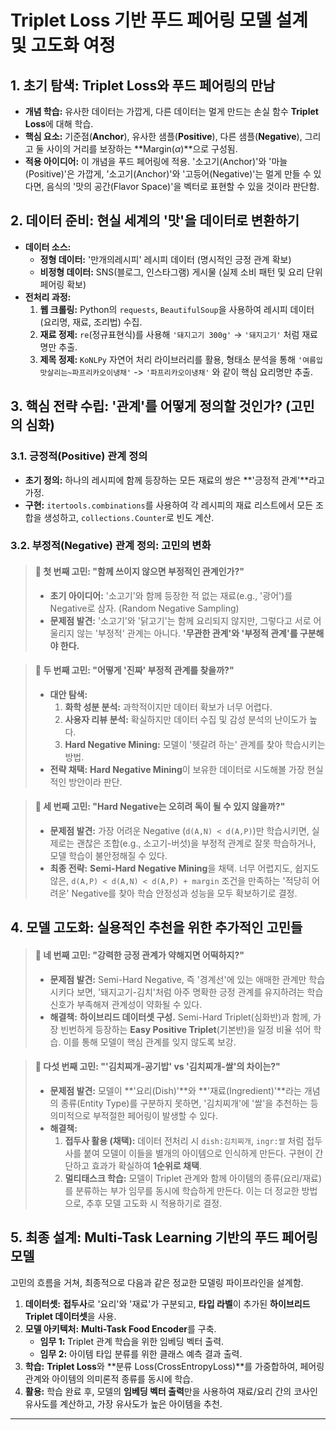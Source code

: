 # Triplet Loss 기반 푸드 페어링 모델 설계 및 고도화 여정

## 1. 초기 탐색: Triplet Loss와 푸드 페어링의 만남

- **개념 학습:** 유사한 데이터는 가깝게, 다른 데이터는 멀게 만드는 손실 함수 **Triplet Loss**에 대해 학습.
- **핵심 요소:** 기준점(**Anchor**), 유사한 샘플(**Positive**), 다른 샘플(**Negative**), 그리고 둘 사이의 거리를 보장하는 **Margin($\alpha$)**으로 구성됨.
- **적용 아이디어:** 이 개념을 푸드 페어링에 적용. '소고기(Anchor)'와 '마늘(Positive)'은 가깝게, '소고기(Anchor)'와 '고등어(Negative)'는 멀게 만들 수 있다면, 음식의 '맛의 공간(Flavor Space)'을 벡터로 표현할 수 있을 것이라 판단함.

## 2. 데이터 준비: 현실 세계의 '맛'을 데이터로 변환하기

- **데이터 소스:**
  - **정형 데이터:** '만개의레시피' 레시피 데이터 (명시적인 긍정 관계 확보)
  - **비정형 데이터:** SNS(블로그, 인스타그램) 게시물 (실제 소비 패턴 및 요리 단위 페어링 확보)
- **전처리 과정:**
  1. **웹 크롤링:** Python의 `requests`, `BeautifulSoup`을 사용하여 레시피 데이터(요리명, 재료, 조리법) 수집.
  2. **재료 정제:** `re`(정규표현식)를 사용해 `'돼지고기 300g'` -> `'돼지고기'` 처럼 재료명만 추출.
  3. **제목 정제:** `KoNLPy` 자연어 처리 라이브러리를 활용, 형태소 분석을 통해 `'여름입맛살리는~파프리카오이냉채'` -> `'파프리카오이냉채'` 와 같이 핵심 요리명만 추출.

## 3. 핵심 전략 수립: '관계'를 어떻게 정의할 것인가? (고민의 심화)

### 3.1. 긍정적(Positive) 관계 정의

- **초기 정의:** 하나의 레시피에 함께 등장하는 모든 재료의 쌍은 **'긍정적 관계'**라고 가정.
- **구현:** `itertools.combinations`를 사용하여 각 레시피의 재료 리스트에서 모든 조합을 생성하고, `collections.Counter`로 빈도 계산.

### 3.2. 부정적(Negative) 관계 정의: 고민의 변화

> #### 🤔 첫 번째 고민: "함께 쓰이지 않으면 부정적인 관계인가?"
>
> - **초기 아이디어:** '소고기'와 함께 등장한 적 없는 재료(e.g., '광어')를 Negative로 삼자. (Random Negative Sampling)
> - **문제점 발견:** '소고기'와 '닭고기'는 함께 요리되지 않지만, 그렇다고 서로 어울리지 않는 '부정적' 관계는 아니다. **'무관한 관계'와 '부정적 관계'를 구분해야 한다.**

> #### 🤔 두 번째 고민: "어떻게 '진짜' 부정적 관계를 찾을까?"
>
> - **대안 탐색:**
>   1.  **화학 성분 분석:** 과학적이지만 데이터 확보가 너무 어렵다.
>   2.  **사용자 리뷰 분석:** 확실하지만 데이터 수집 및 감성 분석의 난이도가 높다.
>   3.  **Hard Negative Mining:** 모델이 '헷갈려 하는' 관계를 찾아 학습시키는 방법.
> - **전략 채택:** **Hard Negative Mining**이 보유한 데이터로 시도해볼 가장 현실적인 방안이라 판단.

> #### 🤔 세 번째 고민: "Hard Negative는 오히려 독이 될 수 있지 않을까?"
>
> - **문제점 발견:** 가장 어려운 Negative (`d(A,N) < d(A,P)`)만 학습시키면, 실제로는 괜찮은 조합(e.g., 소고기-버섯)을 부정적 관계로 잘못 학습하거나, 모델 학습이 불안정해질 수 있다.
> - **최종 전략:** **Semi-Hard Negative Mining**을 채택. 너무 어렵지도, 쉽지도 않은, `d(A,P) < d(A,N) < d(A,P) + margin` 조건을 만족하는 '적당히 어려운' Negative를 찾아 학습 안정성과 성능을 모두 확보하기로 결정.

## 4. 모델 고도화: 실용적인 추천을 위한 추가적인 고민들

> #### 🤔 네 번째 고민: "강력한 긍정 관계가 약해지면 어떡하지?"
>
> - **문제점 발견:** Semi-Hard Negative, 즉 '경계선'에 있는 애매한 관계만 학습시키다 보면, '돼지고기-김치'처럼 아주 명확한 긍정 관계를 유지하려는 학습 신호가 부족해져 관계성이 약화될 수 있다.
> - **해결책:** **하이브리드 데이터셋 구성.** Semi-Hard Triplet(심화반)과 함께, 가장 빈번하게 등장하는 **Easy Positive Triplet**(기본반)을 일정 비율 섞어 학습. 이를 통해 모델이 핵심 관계를 잊지 않도록 보강.

> #### 🤔 다섯 번째 고민: "'김치찌개-공기밥' vs '김치찌개-쌀'의 차이는?"
>
> - **문제점 발견:** 모델이 **'요리(Dish)'**와 **'재료(Ingredient)'**라는 개념의 종류(Entity Type)를 구분하지 못하면, '김치찌개'에 '쌀'을 추천하는 등 의미적으로 부적절한 페어링이 발생할 수 있다.
> - **해결책:**
>   1.  **접두사 활용 (채택):** 데이터 전처리 시 `dish:김치찌개`, `ingr:쌀` 처럼 접두사를 붙여 모델이 이들을 별개의 아이템으로 인식하게 만든다. 구현이 간단하고 효과가 확실하여 **1순위로 채택**.
>   2.  **멀티태스크 학습:** 모델이 Triplet 관계와 함께 아이템의 종류(요리/재료)를 분류하는 부가 임무를 동시에 학습하게 만든다. 이는 더 정교한 방법으로, 추후 모델 고도화 시 적용하기로 결정.

## 5. 최종 설계: Multi-Task Learning 기반의 푸드 페어링 모델

고민의 흐름을 거쳐, 최종적으로 다음과 같은 정교한 모델링 파이프라인을 설계함.

1.  **데이터셋:** **접두사**로 '요리'와 '재료'가 구분되고, **타입 라벨**이 추가된 **하이브리드 Triplet 데이터셋**을 사용.
2.  **모델 아키텍처:** **Multi-Task Food Encoder**를 구축.
    - **임무 1:** Triplet 관계 학습을 위한 임베딩 벡터 출력.
    - **임무 2:** 아이템 타입 분류를 위한 클래스 예측 결과 출력.
3.  **학습:** **Triplet Loss**와 **분류 Loss(CrossEntropyLoss)**를 가중합하여, 페어링 관계와 아이템의 의미론적 종류를 동시에 학습.
4.  **활용:** 학습 완료 후, 모델의 **임베딩 벡터 출력**만을 사용하여 재료/요리 간의 코사인 유사도를 계산하고, 가장 유사도가 높은 아이템을 추천.

---
